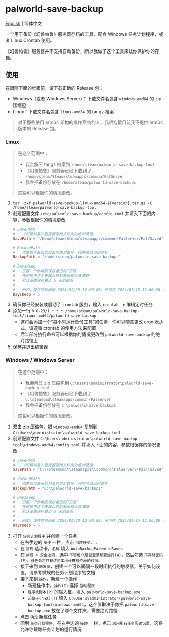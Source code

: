 # palworld-save-backup

[English](README.md) | 简体中文

一个用于备份《幻兽帕鲁》服务器存档的工具，配合 Windows 任务计划程序，或者 Linux Crontab 使用。

《幻兽帕鲁》服务器并不支持自动备份，所以我做了这个工具来让你保护你的存档。

## 使用

在跟随下面的步骤前，请下载正确的 Release 包：

* Windows（或者 Windows Server）：下载文件名包含 `windows-amd64` 的 zip 压缩包
* Linux：下载文件名包含 `linux-amd64` 的 tar.gz 档案

> 对于那些使用 arm64 架构的操作系统的人，我很抱歉目前我不提供 arm64 版本的 Release 包。

### Linux

> 在这个范例中：
>
> * 我会解压 tar.gz 档案到 `/home/steam/palworld-save-backup-tool`
> * 《幻兽帕鲁》服务器已经下载到了 `/home/steam/Steam/steamapps/common/PalServer`
> * 我会把备份存放在 `/home/steam/palworld-save-backups`
>
> 这些可以根据你的情况更改。

1. `tar -zxf palworld-save-backup-linux-amd64-${version}.tar.gz -C /home/steam/palworld-save-backup-tool`
2. 创建配置文件 `/etc/palworld-save-backup/config.toml` 并填入下面的内容，参数根据你的情况更改
   ```toml
   # SavePath
   #   《幻兽帕鲁》服务器存档文件夹的绝对路径
   SavePath = "/home/steam/Steam/steamapps/common/PalServer/Pal/Saved"
   
   # BackupPath
   #   你要保存备份的目录的绝对路径，程序会自动创建它
   BackupPath = "/home/steam/palworld-save-backups"
   
   # DaysKeep
   #   设置一个你需要保存备份的“天数”
   #   任何早于这个天数以前的备份都会被清理
   #   默认设置保存最近 5 天的备份
   #
   #   例如，现在的时间是 2024/01/20 12:00:00，任何在 2024/01/15 12:00:00 以前创建的备份都会被删除
   DaysKeep = 5
   ```
3. 确保你已经安装或启动了 `crontab` 服务，输入 `crontab -e` 编辑定时任务
4. 添加一行 `0 0-23/1 * * * /home/steam/palworld-save-backup-tool/linux-amd64/palworld-save-backup`
    * 这将会添加一个“每小时运行备份工具”的任务，你可以随意更改 cron 表达式，请遵循 crontab 的使用方法来配置
    * 后半部分执行命令可以根据你的情况更改到 `palworld-save-backup` 的绝对路径上
5. 保存并退出编辑器

### Windows / Windows Server

> 在这个范例中：
>
> * 我会解压 zip 压缩包到 `C:\Users\administrator\palworld-save-backup-tool`
> * 《幻兽帕鲁》服务器已经下载到了 `C:\steamcmd\steamapps\common\PalServer`
> * 我会把备份存放在 `C:\palworld-save-backups`
>
> 这些可以根据你的情况更改。

1. 双击 zip 压缩包，把 `windows-amd64` 复制到 `C:\Users\administrator\palworld-save-backup-tool`
2. 创建配置文件 `C:\Users\administrator\palworld-save-backup-tool\windows-amd64\config.toml` 并填入下面的内容，参数根据你的情况更改
   ```toml
   # SavePath
   #   《幻兽帕鲁》服务器存档文件夹的绝对路径
   SavePath = "C:\\steamcmd\\steamapps\\common\\PalServer\\Pal\\Saved"
   
   # BackupPath
   #   你要保存备份的目录的绝对路径，程序会自动创建它
   BackupPath = "C:\\palworld-save-backups"
   
   # DaysKeep
   #   设置一个你需要保存备份的“天数”
   #   任何早于这个天数以前的备份都会被清理
   #   默认设置保存最近 5 天的备份
   #
   #   例如，现在的时间是 2024/01/20 12:00:00，任何在 2024/01/15 12:00:00 以前创建的备份都会被删除
   DaysKeep = 5
   ```
3. 打开 `任务计划程序` 并创建一个任务
    * 在右手边的 `操作` 一栏，点击 `创建任务...`
    * 在 `常规` 选项卡，`名称` 填入 `AutoBackupPalworldSaves`
    * 在 `常规 > 安全选项`，选中 `不管用户是否登录都要运行(W)`，然后勾选 `不存储密码(P)。该任务将只有访问本地计算机资源的权限。`
    * 接下来到 `触发器`，创建一个可以间隔一段时间执行的触发器，关于如何设置，请参考微软的任务计划程序的文档
    * 接下来到 `操作`，新建一个操作
        * 新建操作中，`操作(I)` 选择 `启动程序`
        * `程序或脚本(P)` 的输入框，填入 `palworld-save-backup.exe`
        * `起始于(可选)(T)` 填入 `C:\Users\administrator\palworld-save-backup-tool\windows-amd64`，这个值取决于你把 `palworld-save-backup.exe` 放在了哪个文件夹，需要绝对路径
    * 点击 `确定` 新建任务
    * 回到 `任务计划程序`，在右手边的 `操作` 一栏，点击 `启用所有任务历史记录`，这将允许你跟踪任务计划的运行情况
